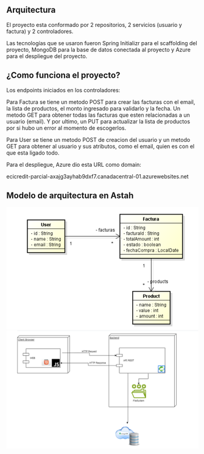 ## Arquitectura ##

El proyecto esta conformado por  2 repositorios, 2 servicios (usuario y factura) y 2 controladores.

Las tecnologías que se usaron fueron Spring Initializr para el scaffolding del proyecto, MongoDB para la base de datos conectada al proyecto y
Azure para el despliegue del proyecto.

## ¿Como funciona el proyecto? ##
Los endpoints iniciados en los controladores:

Para Factura se tiene un metodo POST para crear las facturas con el email, la lista de productos, el monto ingresado para validarlo y la fecha.
Un metodo GET para obtener todas las facturas que esten relacionadas a un usuario (email).
Y por ultimo, un PUT para actualizar la lista de productos por si hubo un error al momento de escogerlos.

Para User se tiene un metodo POST de creacion del usuario y un metodo GET para obtener al usuario y sus atributos, como el email, quien es con el que esta ligado todo.


Para el despliegue, Azure dio esta URL como domain:


ecicredit-parcial-axajg3ayhab9dxf7.canadacentral-01.azurewebsites.net

## Modelo de arquitectura en Astah ##
![Astah Model.png](util%2FAstah%20Model.png)
![Modelo arquitectura.png](util%2FModelo%20arquitectura.png)